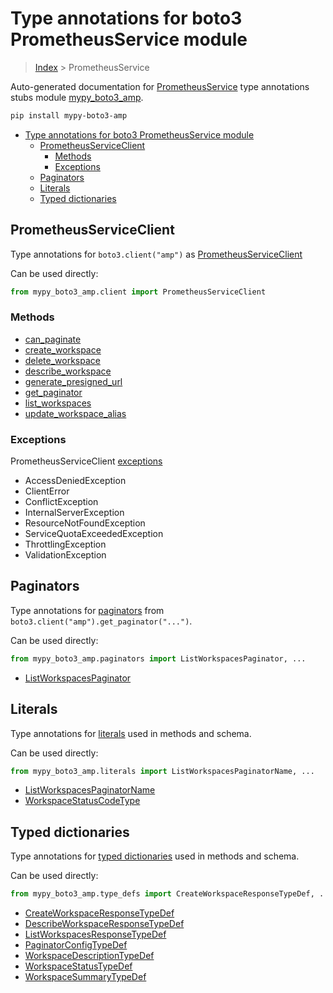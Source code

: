 # Type annotations for boto3 PrometheusService module

> [Index](..) > PrometheusService

Auto-generated documentation for
[PrometheusService](https://boto3.amazonaws.com/v1/documentation/api/latest/reference/services/amp.html#PrometheusService)
type annotations stubs module
[mypy_boto3_amp](https://pypi.org/project/mypy-boto3-amp/).

```bash
pip install mypy-boto3-amp
```

- [Type annotations for boto3 PrometheusService module](#type-annotations-for-boto3-prometheusservice-module)
  - [PrometheusServiceClient](#prometheusserviceclient)
    - [Methods](#methods)
    - [Exceptions](#exceptions)
  - [Paginators](#paginators)
  - [Literals](#literals)
  - [Typed dictionaries](#typed-dictionaries)

## PrometheusServiceClient

Type annotations for `boto3.client("amp")` as
[PrometheusServiceClient](./client.md)

Can be used directly:

```python
from mypy_boto3_amp.client import PrometheusServiceClient
```

### Methods

- [can_paginate](./client.md#can_paginate)
- [create_workspace](./client.md#create_workspace)
- [delete_workspace](./client.md#delete_workspace)
- [describe_workspace](./client.md#describe_workspace)
- [generate_presigned_url](./client.md#generate_presigned_url)
- [get_paginator](./client.md#get_paginator)
- [list_workspaces](./client.md#list_workspaces)
- [update_workspace_alias](./client.md#update_workspace_alias)

### Exceptions

PrometheusServiceClient [exceptions](./client.md#exceptions)

- AccessDeniedException
- ClientError
- ConflictException
- InternalServerException
- ResourceNotFoundException
- ServiceQuotaExceededException
- ThrottlingException
- ValidationException

## Paginators

Type annotations for [paginators](./paginators.md) from
`boto3.client("amp").get_paginator("...")`.

Can be used directly:

```python
from mypy_boto3_amp.paginators import ListWorkspacesPaginator, ...
```

- [ListWorkspacesPaginator](./paginators.md#listworkspacespaginator)

## Literals

Type annotations for [literals](./literals.md) used in methods and schema.

Can be used directly:

```python
from mypy_boto3_amp.literals import ListWorkspacesPaginatorName, ...
```

- [ListWorkspacesPaginatorName](./literals.md#listworkspacespaginatorname)
- [WorkspaceStatusCodeType](./literals.md#workspacestatuscodetype)

## Typed dictionaries

Type annotations for [typed dictionaries](./type_defs.md) used in methods and
schema.

Can be used directly:

```python
from mypy_boto3_amp.type_defs import CreateWorkspaceResponseTypeDef, ...
```

- [CreateWorkspaceResponseTypeDef](./type_defs.md#createworkspaceresponsetypedef)
- [DescribeWorkspaceResponseTypeDef](./type_defs.md#describeworkspaceresponsetypedef)
- [ListWorkspacesResponseTypeDef](./type_defs.md#listworkspacesresponsetypedef)
- [PaginatorConfigTypeDef](./type_defs.md#paginatorconfigtypedef)
- [WorkspaceDescriptionTypeDef](./type_defs.md#workspacedescriptiontypedef)
- [WorkspaceStatusTypeDef](./type_defs.md#workspacestatustypedef)
- [WorkspaceSummaryTypeDef](./type_defs.md#workspacesummarytypedef)
